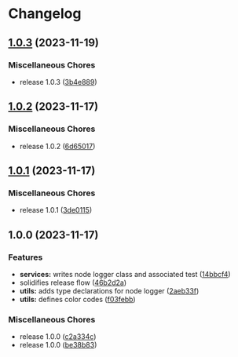 # Changelog

## [1.0.3](https://github.com/yondav/node-console/compare/v1.0.2...v1.0.3) (2023-11-19)


### Miscellaneous Chores

* release 1.0.3 ([3b4e889](https://github.com/yondav/node-console/commit/3b4e8892b5f5883cf3a225c22767469c9c5266f4))

## [1.0.2](https://github.com/yondav/node-console/compare/v1.0.1...v1.0.2) (2023-11-17)


### Miscellaneous Chores

* release 1.0.2 ([6d65017](https://github.com/yondav/node-console/commit/6d6501765a27ac15b5871876121e9ab090a00b4e))

## [1.0.1](https://github.com/yondav/node-console/compare/v1.0.0...v1.0.1) (2023-11-17)


### Miscellaneous Chores

* release 1.0.1 ([3de0115](https://github.com/yondav/node-console/commit/3de0115b02fc36a5acd1ae39c0177ea478d35af5))

## 1.0.0 (2023-11-17)


### Features

* **services:** writes node logger class and associated test ([14bbcf4](https://github.com/yondav/node-console/commit/14bbcf415f8b1e5ba8272d9aa3cb6175962bd711))
* solidifies release flow ([46b2d2a](https://github.com/yondav/node-console/commit/46b2d2ae4f3777db8e57223cba080fb650279afa))
* **utils:** adds type declarations for node logger ([2aeb33f](https://github.com/yondav/node-console/commit/2aeb33f72ff869130cec48ea3a6e2fa7d0608101))
* **utils:** defines color codes ([f03febb](https://github.com/yondav/node-console/commit/f03febbc137a6bc6cb79c3de8c93bc092915229e))


### Miscellaneous Chores

* release 1.0.0 ([c2a334c](https://github.com/yondav/node-console/commit/c2a334c7470048d73d0efe40146cb54fc5653de7))
* release 1.0.0 ([be38b83](https://github.com/yondav/node-console/commit/be38b836a74e88df49fde9957aaaa4ff51afeba5))
